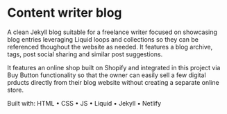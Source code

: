 # Content writer blog

A clean Jekyll blog suitable for a freelance writer focused on showcasing blog entries leveraging Liquid loops and collections so they can be referenced thoughout the website as needed. It features a blog archive, tags, post social sharing and similar post suggestions.

It features an online shop built on Shopify and integrated in this project via Buy Button functionality so that the owner can easily sell a few digital prducts directly from their blog website without creating a separate online store. 

Built with: HTML • CSS • JS • Liquid • Jekyll • Netlify
